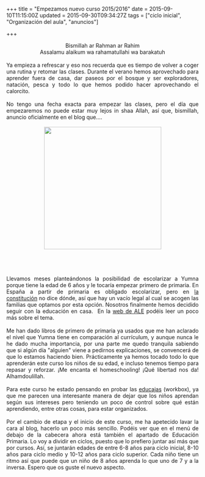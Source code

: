 +++
title = "Empezamos nuevo curso 2015/2016"
date = 2015-09-10T11:15:00Z
updated = 2015-09-30T09:34:27Z
tags = ["ciclo inicial", "Organización del aula", "anuncios"]

+++

<div dir="ltr" style="text-align: left;" trbidi="on"><div style="text-align: center;">Bismillah ar Rahman ar Rahim</div><div style="text-align: center;">Assalamu alaikum wa rahamatullahi wa barakatuh</div><div style="text-align: justify;"><br /></div><div style="text-align: justify;">Ya empieza a refrescar y eso nos recuerda que es tiempo de volver a coger una rutina y retomar las clases. Durante el verano hemos aprovechado para aprender fuera de casa, dar paseos por el bosque y ser exploradores, natación, pesca y todo lo que hemos podido hacer aprovechando el calorcito.&nbsp;</div><div style="text-align: justify;"><br /></div><div style="text-align: justify;">No tengo una fecha exacta para empezar las clases, pero el día que empezaremos no puede estar muy lejos in shaa Allah, así que, bismillah, anuncio oficialmente en el blog que....</div><div style="text-align: justify;"><br /></div><div class="separator" style="clear: both; text-align: center;"><a href="http://4.bp.blogspot.com/-Sq-BJOvArEE/VfFEDuR3S2I/AAAAAAAAHys/oY8FPXhxjkY/s1600/empezamos.png" imageanchor="1" style="margin-left: 1em; margin-right: 1em;"><img border="0" height="320" src="http://4.bp.blogspot.com/-Sq-BJOvArEE/VfFEDuR3S2I/AAAAAAAAHys/oY8FPXhxjkY/s320/empezamos.png" width="307" /></a></div><div class="separator" style="clear: both; text-align: center;"><br /></div><br /><a name='more'></a><br class="Apple-interchange-newline" /><br /><div style="text-align: justify;">Llevamos meses planteándonos la posibilidad de escolarizar a Yumna porque tiene la edad de 6 años y le tocaría empezar primero de primaria. En España a partir de primaria es obligado escolarizar, pero en&nbsp;<a href="http://educacionlibre.org/wordpress/actual-marco-legal/" target="_blank">la constitución</a>&nbsp;no dice dónde, así que hay un vacío legal al cual se acogen las familias que optamos por esta opción.&nbsp;Nosotros finalmente hemos decidido seguir con la educación en casa.&nbsp;&nbsp;En la&nbsp;<a href="http://educacionlibre.org/wordpress/" target="_blank">web de ALE</a>&nbsp;podéis leer un poco más sobre el tema.&nbsp;</div><div style="text-align: justify;"><br /></div><div style="text-align: justify;">Me han dado libros de primero de primaria ya usados que me han aclarado el nivel que Yumna tiene en comparación al currículum, y aunque nunca le he dado mucha importancia, por una parte me quedo tranquila sabiendo que si algún día "alguien" viene a pedirnos explicaciones, se convencerá de que lo estamos haciendo bien. Prácticamente ya hemos tocado todo lo que aprenderán este curso los niños de su edad, e incluso tenemos tiempo para repasar y reforzar. ¡Me encanta el homeschooling! ¡Qué libertad nos da! Alhamdoulillah.</div><div style="text-align: justify;"><br /></div><div style="text-align: justify;">Para este curso he estado pensando en probar las <a href="http://educaciondiferentealternativa.blogspot.com.es/2014/10/introduccion-al-sistema-workbox-educajas.html" target="_blank">educajas</a>&nbsp;(workbox), ya que me parecen una interesante manera de dejar que los niños aprendan según sus intereses pero teniendo un poco de control sobre qué están aprendiendo, entre otras cosas, para estar organizados.&nbsp;</div><div style="text-align: justify;"><br /></div><div style="text-align: justify;">Por el cambio de etapa y el inicio de este curso, me ha apetecido lavar la cara al blog, hacerlo un poco más sencillo. Podéis ver que en el menú de debajo de la cabecera ahora está también el apartado de Educación Primaria. Lo voy a dividir en ciclos, puesto que lo prefiero juntar así más que por cursos. Así, se juntarán edades de entre 6-8 años para ciclo inicial, 8-10 años para ciclo medio y 10-12 años para ciclo superior. Cada niño tiene un ritmo así que puede que un niño de 8 años aprenda lo que uno de 7 y a la inversa.&nbsp;Espero que os guste el nuevo aspecto.</div></div>
